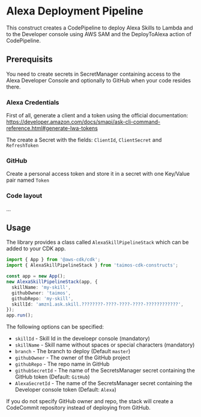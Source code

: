 # Alexa Deployment Pipeline

This construct creates a CodePipeline to deploy Alexa Skills to Lambda and to the Developer console using AWS SAM and the DeployToAlexa action of CodePipeline.

## Prerequisits

You need to create secrets in SecretManager containing access to the Alexa Developer Console and optionally to GitHub when your code resides there.

### Alexa Credentials

First of all, generate a client and a token using the official documentation: https://developer.amazon.com/docs/smapi/ask-cli-command-reference.html#generate-lwa-tokens

The create a Secret with the fields: `ClientId`, `ClientSecret` and `RefreshToken`

### GitHub

Create a personal access token and store it in a secret with one Key/Value pair named `Token`

### Code layout

...

## Usage

The library provides a class called `AlexaSkillPipelineStack` which can be added to your CDK app.

```ts
import { App } from '@aws-cdk/cdk';
import { AlexaSkillPipelineStack } from 'taimos-cdk-constructs';

const app = new App();
new AlexaSkillPipelineStack(app, {
  skillName: 'my-skill',
  githubOwner: 'taimos',
  githubRepo: 'my-skill',
  skillId: 'amzn1.ask.skill.????????-????-????-????-????????????',
});
app.run();
```

The following options can be specified:

* `skillId` - Skill Id in the develoepr console (mandatory)
* `skillName` - Skill name without spaces or special characters (mandatory)
* `branch` - The branch to deploy (Default `master`)
* `githubOwner` - The owner of the GitHub project
* `githubRepo` - The repo name in GitHub
* `githubSecretId` - The name of the SecretsManager secret containing the GitHub token (Default: `GitHub`)
* `AlexaSecretId` - The name of the SecretsManager secret containing the Developer console token (Default: `Alexa`)

If you do not specify GitHub owner and repo, the stack will create a CodeCommit repository instead of deploying from GitHub.

